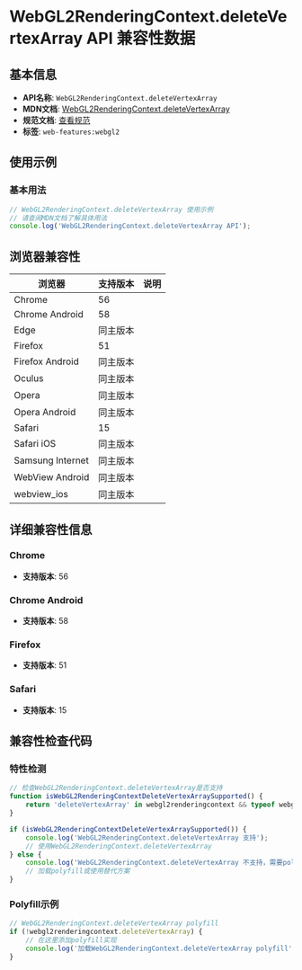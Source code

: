 # WebGL2RenderingContext.deleteVertexArray API 兼容性数据

## 基本信息

- **API名称**: `WebGL2RenderingContext.deleteVertexArray`
- **MDN文档**: [WebGL2RenderingContext.deleteVertexArray](https://developer.mozilla.org/docs/Web/API/WebGL2RenderingContext/deleteVertexArray)
- **规范文档**: [查看规范](https://registry.khronos.org/webgl/specs/latest/2.0/#3.7.17)
- **标签**: `web-features:webgl2`

## 使用示例

### 基本用法

```javascript
// WebGL2RenderingContext.deleteVertexArray 使用示例
// 请查阅MDN文档了解具体用法
console.log('WebGL2RenderingContext.deleteVertexArray API');
```

## 浏览器兼容性

| 浏览器 | 支持版本 | 说明 |
|--------|----------|------|
| Chrome | 56 |  |
| Chrome Android | 58 |  |
| Edge | 同主版本 |  |
| Firefox | 51 |  |
| Firefox Android | 同主版本 |  |
| Oculus | 同主版本 |  |
| Opera | 同主版本 |  |
| Opera Android | 同主版本 |  |
| Safari | 15 |  |
| Safari iOS | 同主版本 |  |
| Samsung Internet | 同主版本 |  |
| WebView Android | 同主版本 |  |
| webview_ios | 同主版本 |  |

## 详细兼容性信息

### Chrome

- **支持版本**: 56

### Chrome Android

- **支持版本**: 58

### Firefox

- **支持版本**: 51

### Safari

- **支持版本**: 15

## 兼容性检查代码

### 特性检测

```javascript
// 检查WebGL2RenderingContext.deleteVertexArray是否支持
function isWebGL2RenderingContextDeleteVertexArraySupported() {
    return 'deleteVertexArray' in webgl2renderingcontext && typeof webgl2renderingcontext.deleteVertexArray === 'function';
}

if (isWebGL2RenderingContextDeleteVertexArraySupported()) {
    console.log('WebGL2RenderingContext.deleteVertexArray 支持');
    // 使用WebGL2RenderingContext.deleteVertexArray
} else {
    console.log('WebGL2RenderingContext.deleteVertexArray 不支持，需要polyfill');
    // 加载polyfill或使用替代方案
}
```

### Polyfill示例

```javascript
// WebGL2RenderingContext.deleteVertexArray polyfill
if (!webgl2renderingcontext.deleteVertexArray) {
    // 在这里添加polyfill实现
    console.log('加载WebGL2RenderingContext.deleteVertexArray polyfill');
}
```

